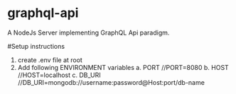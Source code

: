 # graphql-api
A NodeJs Server implementing GraphQL Api paradigm.

#Setup instructions

1. create .env file at root
2. Add following ENVIRONMENT variables
    a. PORT     //PORT=8080
    b. HOST     //HOST=localhost
    c. DB_URI   //DB_URI=mongodb://username:password@Host:port/db-name
